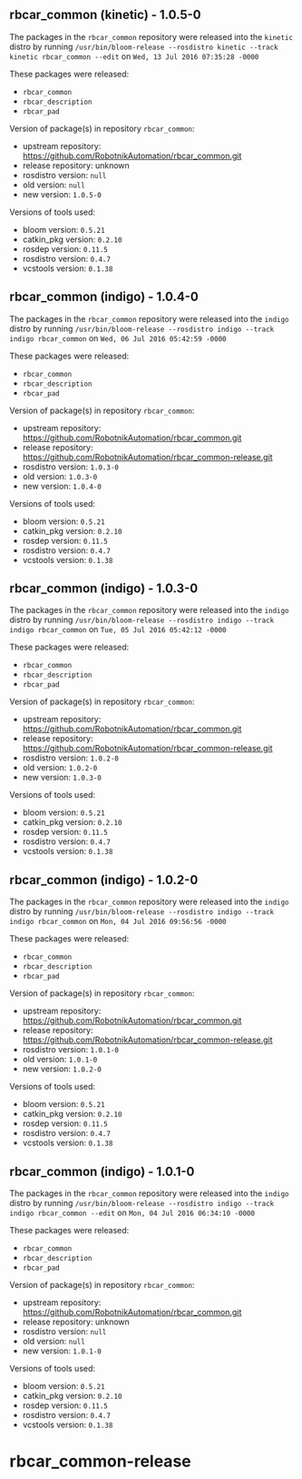 ## rbcar_common (kinetic) - 1.0.5-0

The packages in the `rbcar_common` repository were released into the `kinetic` distro by running `/usr/bin/bloom-release --rosdistro kinetic --track kinetic rbcar_common --edit` on `Wed, 13 Jul 2016 07:35:28 -0000`

These packages were released:
- `rbcar_common`
- `rbcar_description`
- `rbcar_pad`

Version of package(s) in repository `rbcar_common`:

- upstream repository: https://github.com/RobotnikAutomation/rbcar_common.git
- release repository: unknown
- rosdistro version: `null`
- old version: `null`
- new version: `1.0.5-0`

Versions of tools used:

- bloom version: `0.5.21`
- catkin_pkg version: `0.2.10`
- rosdep version: `0.11.5`
- rosdistro version: `0.4.7`
- vcstools version: `0.1.38`


## rbcar_common (indigo) - 1.0.4-0

The packages in the `rbcar_common` repository were released into the `indigo` distro by running `/usr/bin/bloom-release --rosdistro indigo --track indigo rbcar_common` on `Wed, 06 Jul 2016 05:42:59 -0000`

These packages were released:
- `rbcar_common`
- `rbcar_description`
- `rbcar_pad`

Version of package(s) in repository `rbcar_common`:

- upstream repository: https://github.com/RobotnikAutomation/rbcar_common.git
- release repository: https://github.com/RobotnikAutomation/rbcar_common-release.git
- rosdistro version: `1.0.3-0`
- old version: `1.0.3-0`
- new version: `1.0.4-0`

Versions of tools used:

- bloom version: `0.5.21`
- catkin_pkg version: `0.2.10`
- rosdep version: `0.11.5`
- rosdistro version: `0.4.7`
- vcstools version: `0.1.38`


## rbcar_common (indigo) - 1.0.3-0

The packages in the `rbcar_common` repository were released into the `indigo` distro by running `/usr/bin/bloom-release --rosdistro indigo --track indigo rbcar_common` on `Tue, 05 Jul 2016 05:42:12 -0000`

These packages were released:
- `rbcar_common`
- `rbcar_description`
- `rbcar_pad`

Version of package(s) in repository `rbcar_common`:

- upstream repository: https://github.com/RobotnikAutomation/rbcar_common.git
- release repository: https://github.com/RobotnikAutomation/rbcar_common-release.git
- rosdistro version: `1.0.2-0`
- old version: `1.0.2-0`
- new version: `1.0.3-0`

Versions of tools used:

- bloom version: `0.5.21`
- catkin_pkg version: `0.2.10`
- rosdep version: `0.11.5`
- rosdistro version: `0.4.7`
- vcstools version: `0.1.38`


## rbcar_common (indigo) - 1.0.2-0

The packages in the `rbcar_common` repository were released into the `indigo` distro by running `/usr/bin/bloom-release --rosdistro indigo --track indigo rbcar_common` on `Mon, 04 Jul 2016 09:56:56 -0000`

These packages were released:
- `rbcar_common`
- `rbcar_description`
- `rbcar_pad`

Version of package(s) in repository `rbcar_common`:

- upstream repository: https://github.com/RobotnikAutomation/rbcar_common.git
- release repository: https://github.com/RobotnikAutomation/rbcar_common-release.git
- rosdistro version: `1.0.1-0`
- old version: `1.0.1-0`
- new version: `1.0.2-0`

Versions of tools used:

- bloom version: `0.5.21`
- catkin_pkg version: `0.2.10`
- rosdep version: `0.11.5`
- rosdistro version: `0.4.7`
- vcstools version: `0.1.38`


## rbcar_common (indigo) - 1.0.1-0

The packages in the `rbcar_common` repository were released into the `indigo` distro by running `/usr/bin/bloom-release --rosdistro indigo --track indigo rbcar_common --edit` on `Mon, 04 Jul 2016 06:34:10 -0000`

These packages were released:
- `rbcar_common`
- `rbcar_description`
- `rbcar_pad`

Version of package(s) in repository `rbcar_common`:

- upstream repository: https://github.com/RobotnikAutomation/rbcar_common.git
- release repository: unknown
- rosdistro version: `null`
- old version: `null`
- new version: `1.0.1-0`

Versions of tools used:

- bloom version: `0.5.21`
- catkin_pkg version: `0.2.10`
- rosdep version: `0.11.5`
- rosdistro version: `0.4.7`
- vcstools version: `0.1.38`


# rbcar_common-release